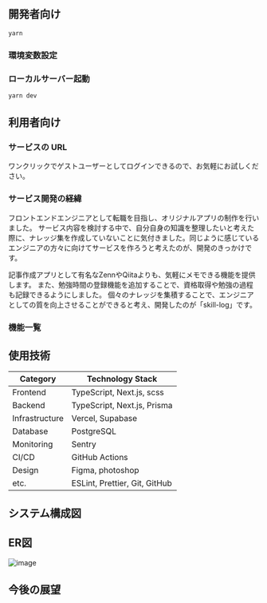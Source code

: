 ## 開発者向け

```bash
yarn
```

### 環境変数設定

### ローカルサーバー起動
```bash
yarn dev
```

## 利用者向け

### サービスの URL
ワンクリックでゲストユーザーとしてログインできるので、お気軽にお試しください。

### サービス開発の経緯
フロントエンドエンジニアとして転職を目指し、オリジナルアプリの制作を行いました。
サービス内容を検討する中で、自分自身の知識を整理したいと考えた際に、ナレッジ集を作成していないことに気付きました。同じように感じているエンジニアの方々に向けてサービスを作ろうと考えたのが、開発のきっかけです。

記事作成アプリとして有名なZennやQiitaよりも、気軽にメモできる機能を提供します。
また、勉強時間の登録機能を追加することで、資格取得や勉強の過程も記録できるようにしました。
個々のナレッジを集積することで、エンジニアとしての質を向上させることができると考え、開発したのが「skill-log」です。

### 機能一覧


## 使用技術
| Category        | Technology Stack                              |
|-----------------|------------------------------------------------|
| Frontend        | TypeScript, Next.js, scss                      |
| Backend         | TypeScript, Next.js, Prisma                    |
| Infrastructure  | Vercel, Supabase                               |
| Database        | PostgreSQL                                     |
| Monitoring      | Sentry                                         |
| CI/CD           | GitHub Actions                                 |
| Design          | Figma, photoshop                               |
| etc.            | ESLint, Prettier, Git, GitHub                  |

## システム構成図

## ER図
![image](https://github.com/user-attachments/assets/6b873fe7-96a0-4afc-8d81-8c5a0e8ccdda)

## 今後の展望
